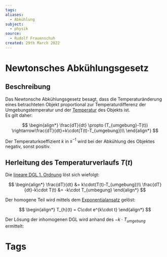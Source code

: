 ```yaml
---
tags: 
aliases:
  - Abkühlung
subject:
  - physik
source:
  - Rudolf Frauenschuh
created: 29th March 2022
---
```


# Newtonsches Abkühlungsgesetz

## Beschreibung

Das Newtonsche Abkühlungsgesetz besagt, dass die Temperaturänderung eines betrachteten Objekt proportional zur Temperaturdifferenz der Umgebungstemperatur und der [Temperatur](Temperatur%20und%20Teilchenmodell.md) des Objekts ist.  
Es gilt daher:

$$
\begin{align*}
	\frac{dT}{dt} \propto (T_{umgebung}-T(t)) \rightarrow\frac{dT}{dt}=k\cdot(T(t)-T_{umgebung})\\
\end{align*}
$$

Der Temperaturkoeffizient $k$ in $s^{-1}$ wird bei der Abkühlung des Objektes negativ, sonst positiv.

## Herleitung des Temperaturverlaufs $T(t)$

Die [lineare DGL 1. Ordnung](lineare%20DGL%201.%20Ordnung.md) löst sich wiefolgt:

$$
\begin{align*}
	\frac{dT}{dt} &= k\cdot(T(t)-T_{umgebung})\\
	\frac{dT}{dt}-k\cdot T(t) &= -k\cdot T_{umbegung}
\end{align*}
$$

Der homogene Teil wird mittels dem [Exponentialansatz](lineare%20DGL%201.%20Ordnung.md) gelöst:

$$
\begin{align*}
	T_{h}(t) = C\cdot e^{k\cdot t}
\end{align*}
$$

Der Lösung der inhomogenen DGL wird anhand des [](lineare%20DGL%201.%20Ordnung.md#Lösung%20der%20inhomogenen%20DGL%201%20Ordnung|Störterms) $-k\cdot T_{umgebung}$ ermittelt:

# Tags